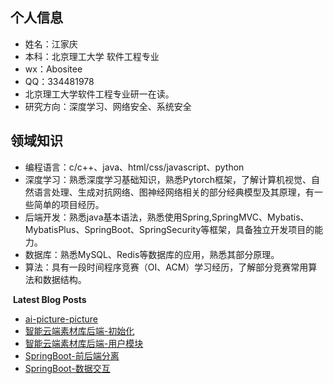 <!--
**Abosite/Abosite** is a ✨ _special_ ✨ repository because its `README.md` (this file) appears on your GitHub profile.

Here are some ideas to get you started:

- 🔭 I’m currently working on ...
- 🌱 I’m currently learning ...
- 👯 I’m looking to collaborate on ...
- 🤔 I’m looking for help with ...
- 💬 Ask me about ...
- 📫 How to reach me: ...
- 😄 Pronouns: ...
- ⚡ Fun fact: ...
-->

## 个人信息

- 姓名：江家庆
- 本科：北京理工大学 软件工程专业
- wx：Abositee
- QQ：334481978
- 北京理工大学软件工程专业研一在读。
- 研究方向：深度学习、网络安全、系统安全

## 领域知识

- 编程语言：c/c++、java、html/css/javascript、python
- 深度学习：熟悉深度学习基础知识，熟悉Pytorch框架，了解计算机视觉、自然语言处理、生成对抗网络、图神经网络相关的部分经典模型及其原理，有一些简单的项目经历。
- 后端开发：熟悉java基本语法，熟悉使用Spring,SpringMVC、Mybatis、MybatisPlus、SpringBoot、SpringSecurity等框架，具备独立开发项目的能力。
- 数据库：熟悉MySQL、Redis等数据库的应用，熟悉其部分原理。
- 算法：具有一段时间程序竞赛（OI、ACM）学习经历，了解部分竞赛常用算法和数据结构。

&nbsp;**Latest Blog Posts**
<!-- BLOG-POST-LIST:START -->
- [ai-picture-picture](https://jjq-blog.com/2025/03/11/project/ai-picture/ai-picture-picture/)
- [智能云端素材库后端-初始化](https://jjq-blog.com/2025/03/11/project/ai-picture/ai-picture-start/)
- [智能云端素材库后端-用户模块](https://jjq-blog.com/2025/03/11/project/ai-picture/ai-picture-user/)
- [SpringBoot-前后端分离](https://jjq-blog.com/2025/02/14/Spring/SpringBoot-FBSeparation/)
- [SpringBoot-数据交互](https://jjq-blog.com/2025/02/13/Spring/SpringBoot-Data/)
<!-- BLOG-POST-LIST:END -->

